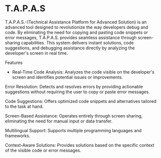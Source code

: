 # T.A.P.A.S

T.A.P.A.S.-(Technical Assistance Platform for Advanced Solution) is an advanced tool designed to revolutionize the way developers debug and code. By eliminating the need for copying and pasting code snippets or error messages, T.A.P.A.S. provides seamless assistance through screen-sharing capabilities. This system delivers instant solutions, code suggestions, and debugging assistance directly by analyzing the developer's screen in real time.

Features

* Real-Time Code Analysis: Analyzes the code visible on the developer's screen and identifies potential issues or improvements.

Error Resolution: Detects and resolves errors by providing actionable suggestions without requiring the user to copy or paste error messages.

Code Suggestions: Offers optimized code snippets and alternatives tailored to the task at hand.

Screen-Based Assistance: Operates entirely through screen sharing, eliminating the need for manual input or data transfer.

Multilingual Support: Supports multiple programming languages and frameworks.

Context-Aware Solutions: Provides solutions based on the specific context of the visible code or error messages.
